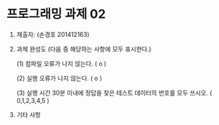 ﻿# 프로그래밍 과제 02

1. 제출자:   (손경호 201412163)

2. 과제 완성도 (다음 중 해당하는 사항에 모두 표시한다.)

	(1) 컴파일 오류가 나지 않는다. ( o )
    
	(2) 실행 오류가 나지 않는다. ( o )
    
	(3) 실행 시간 30분 이내에 정답을 찾은 테스트 데이터의 번호를 모두 쓰시오. (  0,1,2,3,4,5                                                             )
    
3. 기타 사항 


